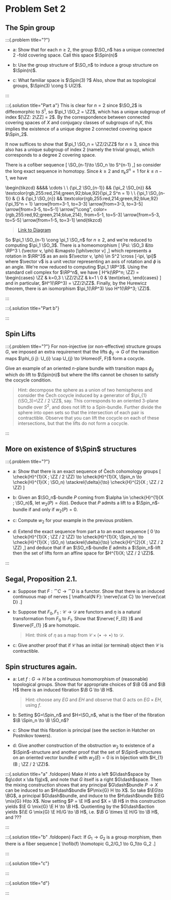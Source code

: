# Problem Set 2

## The Spin group

:::{.problem title="?"}

- a: Show that for each $n \geq 2$, the group $\SO_n$ has a unique connected 2 -fold covering space. Call this space $\Spin(n)$

- b: Use the group structure of $\SO_n$ to induce a group structure on $\Spin(n)$.

- c: What familiar space is $\Spin(3) ?$ Also, show that as topological groups, $\Spin(3) \cong S U(2)$.

:::


:::{.solution title="Part a"}
This is clear for $n=2$ since $\SO_2$ is diffeomorphic to $S^1$, so $\pi_1 \SO_2 = \ZZ$, which has a unique subgroup of index $[\ZZ: 2\ZZ] = 2$. 
By the correspondence between connected covering spaces of $X$ and conjugacy classes of subgroups of $\pi_1 X$, this implies the existence of a unique degree 2 connected covering space $\Spin_2$.


It now suffices to show that $\pi_1 \SO_n = \ZZ/2\ZZ$ for $n\geq 3$, since this also has a unique subgroup of index 2 (namely the trivial group), which corresponds to a degree 2 covering space.

There is a cofiber sequence
\[
\SO_{n-1}\to \SO_n \to S^{n-1}
,\]
so consider the long exact sequence in homotopy.
Since $k\geq 2$ and $\pi_k S^n = 1$ for $k\leq n-1$, we have

\begin{tikzcd}
	&&&& \cdots \\
	\\
	{\pi_2 \SO_{n-1}} && {\pi_2 \SO_{n}} && \textcolor{rgb,255:red,214;green,92;blue,92}{\pi_2 S^n = 1} \\
	\\
	{\pi_1 \SO_{n-1}} & {} & {\pi_1 \SO_{n}} && \textcolor{rgb,255:red,214;green,92;blue,92}{\pi_1S^n = 1}
	\arrow[from=3-1, to=3-3]
	\arrow[from=3-3, to=3-5]
	\arrow[from=3-5, to=5-1]
	\arrow["\cong", color={rgb,255:red,92;green,214;blue,214}, from=5-1, to=5-3]
	\arrow[from=5-3, to=5-5]
	\arrow[from=1-5, to=3-1]
\end{tikzcd}

> [Link to Diagram](https://q.uiver.app/?q=WzAsOCxbMCw0LCJcXHBpXzEgXFxTT197bi0xfSJdLFsxLDRdLFsyLDQsIlxccGlfMSBcXFNPX3tufSJdLFs0LDQsIlxccGlfMVNebiA9IDEiLFswLDYwLDYwLDFdXSxbMCwyLCJcXHBpXzIgXFxTT197bi0xfSJdLFsyLDIsIlxccGlfMiBcXFNPX3tufSJdLFs0LDIsIlxccGlfMiBTXm4gPSAxIixbMCw2MCw2MCwxXV0sWzQsMCwiXFxjZG90cyJdLFs0LDVdLFs1LDZdLFs2LDBdLFswLDIsIlxcY29uZyIsMCx7ImNvbG91ciI6WzE4MCw2MCw2MF19LFsxODAsNjAsNjAsMV1dLFsyLDNdLFs3LDRdXQ==)

So $\pi_1 \SO_{n-1} \cong \pi_1 \SO_n$ for $n\geq 2$, and we're reduced to computing $\pi_1 \SO_3$.
There is a homeomorphism
\[
\Psi: \SO_3 &\to \RP^3 \\
(\vector v, \phi) &\mapsto [\phi\vector v]
,\]
which represents a rotation in $\RR^3$ as an axis $(\vector v, \phi) \in S^2 \cross [-\pi, \pi]$ where $\vector v$ is a unit vector representing an axis of rotation and $\phi$ is an angle.
We're now reduced to computing $\pi_1 \RP^3$.
Using the standard cell complex for $\RP^n$, we have
\[
H^k(\RP^n; \ZZ) = 
\begin{cases}
\ZZ & k=0,3
\\
\ZZ/2\ZZ & k=1
\\
0 & \text{else},
\end{cases}
\]
and in particular, $H^1(\RP^3) = \ZZ/2\ZZ$.
Finally, by the Hurewicz theorem, there is an isomorphism $\pi_1(\RP^3) \iso H^1(\RP^3; \ZZ)$.

:::


:::{.solution title="Part b"}

:::



## Spin Lifts

:::{.problem title="?"}
For non-injective (or non-effective) structure groups $G$, we imposed an extra requirement that the lifts $\phi_{i j} \to G$ of the transition maps $\phi_{i j}: U_{i} \cap U_{j} \to \Homeo(F, F)$ form a cocycle. 

Give an example of an oriented $n$-plane bundle with transition maps $\phi_{i j}$ which do lift to $\Spin(n)$ but where the lifts cannot be chosen to satisfy the cocycle condition. 

> Hint: decompose the sphere as a union of two hemispheres and consider the Čech cocycle induced by a generator of $\pi_{1}(\SO_3)=\ZZ / 2 \ZZ$, say. This corresponds to an oriented 3-plane bundle over $S^{2}$, and does not lift to a Spin-bundle. Further divide the sphere into open sets so that the intersection of each pair is contractible. Observe that you can lift the cocycle on each of these intersections, but that the lifts do not form a cocycle.


:::

## More on existence of $\Spin$ structures

:::{.problem title="?"}
- a:
Show that there is an exact sequence of Čech cohomology groups
\[
\check{H}^{1}(X ; \ZZ / 2 \ZZ) \to \check{H}^{1}(X, \Spin_n \to \check{H}^{1}(X ; \SO_n) \stackrel{\delta}{\to} \check{H}^{2}(X ; \ZZ / 2 \ZZ)
\]

- b:
Given an $\SO_n$-bundle $P$ coming from $\alpha \in \check{H}^{1}(X ; \SO_n)$, let $w_{2}(P)=\delta(\alpha)$. Deduce that $P$ admits a lift to a $\Spin_n$-bundle if and only if $w_{2}(P)=0$.

- c:
Compute $w_{2}$ for your example in the previous problem.

- d:
Extend the exact sequence from part a to an exact sequence
\[
0 \to \check{H}^{1}(X ; \ZZ / 2 \ZZ) \to \check{H}^{1}(X; \Spin_n) \to \check{H}^{1}(X ; \SO_n) \stackrel{\delta}{\to} \check{H}^{2}(X ; \ZZ / 2 \ZZ)
,\]
and deduce that if an $\SO_n$-bundle $E$ admits a $\Spin_n$-lift then the set of lifts form an affine space for $H^{1}(X; \ZZ / 2 \ZZ)$.

:::

## Segal, Proposition 2.1.

- a:
Suppose that $F: \cat{C} \to \cat{D}$ is a functor. Show that there is an induced continuous map of nerves
\[
\mathcal{N F}: \nerve{\cat C} \to \nerve{\cat D}
.\]

- b:
Suppose that $F_{0}, F_{1}: \mathscr{C} \to \mathscr{D}$ are functors and $\eta$ is a natural transformation from $F_{0}$ to $F_{1}$. Show that $\nerve{ F_{0} }$ and $\nerve{F_{1} }$ are homotopic. 

  > Hint: think of $\eta$ as a map from $\mathscr{C} \times(\bullet \to \bullet)$ to $\mathscr{D}$.

- c:
Give another proof that if $\mathscr{C}$ has an initial (or terminal) object then $\mathscr{C}$ is contractible.

## Spin structures again.

- a:
Let $f: G \to H$ be a continuous homomorphism of (reasonable) topological groups. Show that for appropriate choices of $\B G$ and $\B H$ there is an induced fibration $\B G \to \B H$. 

  > Hint: choose any $E G$ and $E H$ and observe that $G$ acts on $E G \times E H$, using $f$.

- b:
Setting $G=\Spin_n$ and $H=\SO_n$, what is the fiber of the fibration $\B \Spin_n \to \B \SO_n$?

- c:
Show that this fibration is principal (see the section in Hatcher on Postnikov towers).

- d:
Give another construction of the obstruction $w_{2}$ to existence of a $\Spin$-structure and another proof that the set of $\Spin$-structures on an oriented vector bundle $E$ with $w_{2}(E)=0$ is in bijection with $H_{1}(B ; \ZZ / 2 \ZZ)$.


:::{.solution title="a" .foldopen}
Make $H$ into a left $G\dash$space by $g\cdot x \da f(g)x$, and note that $G$ itself is a right $G\dash$space.
Then the mixing construction shows that any principal $G\dash$bundle $P\to X$ can be induced to an $H\dash$bundle $P\mix{G} H \to X$.
So take $\EG\to \BG$, a principal $G\dash$bundle, and induce to the $H\dash$bundle $\EG \mix{G} H\to X$.
Now setting $P = \E H$ and $X = \B H$ in this construction yields $\E G \mix{G} \E H \to \B H$.
Quotienting by the $G\dash$action yields $(\E G \mix{G} \E H)/G \to \B H$, i.e. $\B G \times \E H/G \to \B H$, and ???


:::


:::{.solution title="b" .foldopen}
Fact: If $G_1\to G_2$ is a group morphism, then there is a fiber sequence
\[
\hofib(f) \homotopic G_2/G_1 \to G_1\to G_2
.\]


:::


:::{.solution title="c"}

:::


:::{.solution title="d"}

:::

